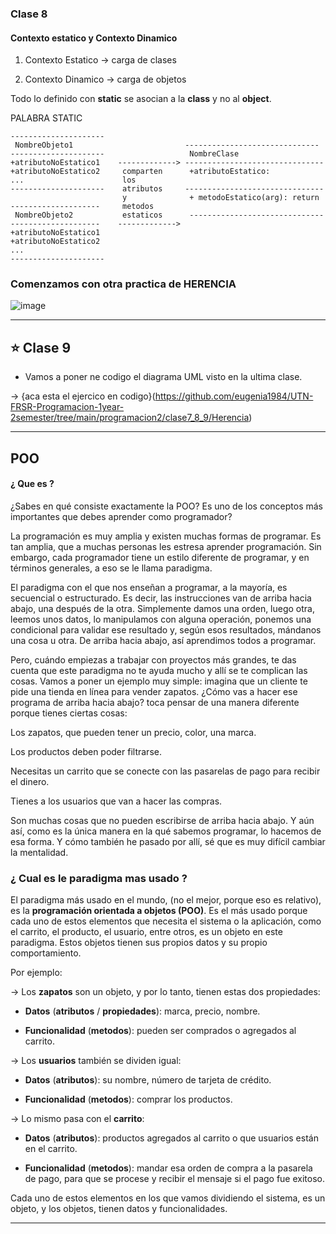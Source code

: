 ### Clase 8

#### Contexto estatico y Contexto Dinamico

1. Contexto Estatico -> carga de clases

2. Contexto Dinamico -> carga de objetos

Todo lo definido con **static** se asocian a la **class** y no al **object**.


PALABRA STATIC
```
---------------------
 NombreObjeto1                         ------------------------------
---------------------                   NombreClase
+atributoNoEstatico1    -------------> -------------------------------
+atributoNoEstatico2     comparten      +atributoEstatico:
...                      los
---------------------    atributos     -------------------------------
                         y              + metodoEstatico(arg): return
--------------------     metodos
 NombreObjeto2           estaticos      ------------------------------
--------------------    ------------->
+atributoNoEstatico1
+atributoNoEstatico2
...
--------------------- 

```

### Comenzamos con otra practica de HERENCIA

![image](https://user-images.githubusercontent.com/72580574/198844787-df2d2030-2778-4af8-8d86-8c83ab55992d.png)


---

## :star: Clase 9

- Vamos a poner ne codigo el diagrama UML visto en la ultima clase.

-> {aca esta el ejercico en codigo}(https://github.com/eugenia1984/UTN-FRSR-Programacion-1year-2semester/tree/main/programacion2/clase7_8_9/Herencia)

---

## POO

#### ¿ Que es ?

¿Sabes en qué consiste exactamente la POO? Es uno de los conceptos más importantes que debes aprender como programador?

La programación es muy amplia y existen muchas formas de programar. Es tan amplia, que a muchas personas les estresa aprender programación. Sin embargo, cada programador tiene un estilo diferente de programar, y en términos generales, a eso se le llama paradigma.

El paradigma con el que nos enseñan a programar, a la mayoría, es secuencial o estructurado. Es decir, las instrucciones van de arriba hacia abajo, una después de la otra. Simplemente damos una orden, luego otra, leemos unos datos, lo manipulamos con alguna operación, ponemos una condicional para validar ese resultado y, según esos resultados, mándanos una cosa u otra. De arriba hacia abajo, así aprendimos todos a programar.

Pero, cuándo empiezas a trabajar con proyectos más grandes, te das cuenta que este paradigma no te ayuda mucho y allí se te complican las cosas. Vamos a poner un ejemplo muy simple: imagina que un cliente te pide una tienda en línea para vender zapatos. ¿Cómo vas a hacer ese programa de arriba hacia abajo? toca pensar de una manera diferente porque tienes ciertas cosas:

Los zapatos, que pueden tener un precio, color, una marca.

Los productos deben poder filtrarse.

Necesitas un carrito que se conecte con las pasarelas de pago para recibir el dinero.

Tienes a los usuarios que van a hacer las compras.

Son muchas cosas que no pueden escribirse de arriba hacia abajo. Y aún así, como es la única manera en la qué sabemos programar, lo hacemos de esa forma. Y cómo también he pasado por allí, sé que es muy difícil cambiar la mentalidad.

### ¿ Cual es le paradigma mas usado ?

El paradigma más usado en el mundo, (no el mejor, porque eso es relativo), es la **programación orientada a objetos (POO)**. Es el más usado porque cada uno de estos elementos que necesita el sistema o la aplicación, como el carrito, el producto, el usuario, entre otros, es un objeto en este paradigma. Estos objetos tienen sus propios datos y su propio comportamiento. 

Por ejemplo:

-> Los **zapatos** son un objeto, y por lo tanto, tienen estas dos propiedades:

- **Datos** (**atributos** / **propiedades**): marca, precio, nombre.

- **Funcionalidad** (**metodos**): pueden ser comprados o agregados al carrito.

-> Los **usuarios** también se dividen igual:

- **Datos** (**atributos**): su nombre, número de tarjeta de crédito.

- **Funcionalidad** (**metodos**): comprar los productos.

-> Lo mismo pasa con el **carrito**:

- **Datos** (**atributos**): productos agregados al carrito o que usuarios están en el carrito.

- **Funcionalidad** (**metodos**): mandar esa orden de compra a la pasarela de pago, para que se procese y recibir el mensaje si el pago fue exitoso.

Cada uno de estos elementos en los que vamos dividiendo el sistema, es un objeto, y los objetos, tienen datos y funcionalidades.

---

